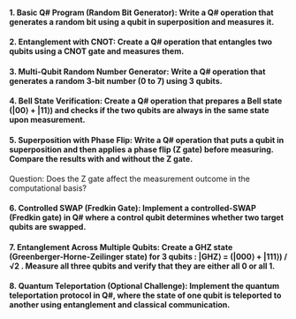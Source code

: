 #### 1. Basic Q# Program (Random Bit Generator): Write a Q# operation that generates a random bit using a qubit in superposition and measures it.

#### 2. Entanglement with CNOT: Create a Q# operation that entangles two qubits using a CNOT gate and measures them.

#### 3. Multi-Qubit Random Number Generator: Write a Q# operation that generates a random 3-bit number (0 to 7) using 3 qubits.

#### 4. Bell State Verification: Create a Q# operation that prepares a Bell state (|00⟩ + |11⟩) and checks if the two qubits are always in the same state upon measurement.

#### 5. Superposition with Phase Flip: Write a Q# operation that puts a qubit in superposition and then applies a phase flip (Z gate) before measuring. Compare the results with and without the Z gate.

Question: Does the Z gate affect the measurement outcome in the computational basis?

#### 6. Controlled SWAP (Fredkin Gate): Implement a controlled-SWAP (Fredkin gate) in Q# where a control qubit determines whether two target qubits are swapped.

#### 7. Entanglement Across Multiple Qubits: Create a GHZ state (Greenberger-Horne-Zeilinger state) for 3 qubits : |GHZ⟩ = (|000⟩ + |111⟩) / √2 . Measure all three qubits and verify that they are either all 0 or all 1.

#### 8. Quantum Teleportation (Optional Challenge): Implement the quantum teleportation protocol in Q#, where the state of one qubit is teleported to another using entanglement and classical communication.
